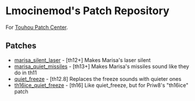 # Lmocinemod's Patch Repository

For [Touhou Patch Center](https://www.thpatch.net/).

## Patches

* [marisa_silent_laser] - \[th12+] Makes Marisa's laser silent
* [marisa_quiet_missiles] - \[th13+] Makes Marisa's missiles sound like they do in th11
* [quiet_freeze] - \[th12.8] Replaces the freeze sounds with quieter ones
* [th16ice_quiet_freeze] - \[th16] Like quiet_freeze, but for Priw8's "th16ice" patch

[marisa_silent_laser]: https://github.com/Lmocinemod/LmocinemodPatchRepo/tree/main/marisa_silent_laser
[marisa_quiet_missiles]: https://github.com/Lmocinemod/LmocinemodPatchRepo/tree/main/marisa_quiet_missiles
[quiet_freeze]: https://github.com/Lmocinemod/LmocinemodPatchRepo/tree/main/quiet_freeze
[th16ice_quiet_freeze]: https://github.com/Lmocinemod/LmocinemodPatchRepo/tree/main/th16ice_quiet_freeze
